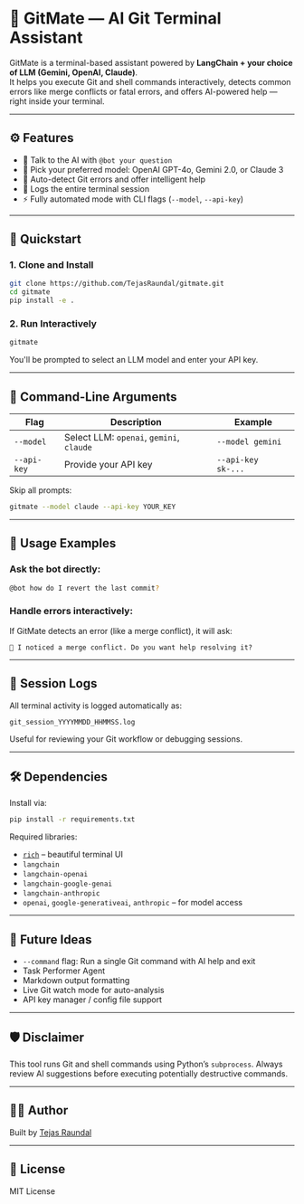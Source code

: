 
# 🧠 GitMate — AI Git Terminal Assistant

GitMate is a terminal-based assistant powered by **LangChain + your choice of LLM (Gemini, OpenAI, Claude)**.  
It helps you execute Git and shell commands interactively, detects common errors like merge conflicts or fatal errors, and offers AI-powered help — right inside your terminal.

---

## ⚙️ Features

- 💬 Talk to the AI with `@bot your question`
- 🧠 Pick your preferred model: OpenAI GPT-4o, Gemini 2.0, or Claude 3
- 🤖 Auto-detect Git errors and offer intelligent help
- 💾 Logs the entire terminal session
- ⚡ Fully automated mode with CLI flags (`--model`, `--api-key`)

---

## 🚀 Quickstart

### 1. Clone and Install

```bash
git clone https://github.com/TejasRaundal/gitmate.git
cd gitmate
pip install -e .
````

### 2. Run Interactively

```bash
gitmate
```

You'll be prompted to select an LLM model and enter your API key.

---

## 🔧 Command-Line Arguments

| Flag        | Description                              | Example            |
| ----------- | ---------------------------------------- | ------------------ |
| `--model`   | Select LLM: `openai`, `gemini`, `claude` | `--model gemini`   |
| `--api-key` | Provide your API key                     | `--api-key sk-...` |

Skip all prompts:

```bash
gitmate --model claude --api-key YOUR_KEY
```

---

## 🤖 Usage Examples

### Ask the bot directly:

```bash
@bot how do I revert the last commit?
```

### Handle errors interactively:

If GitMate detects an error (like a merge conflict), it will ask:

```
🚨 I noticed a merge conflict. Do you want help resolving it?
```

---

## 📓 Session Logs

All terminal activity is logged automatically as:

```
git_session_YYYYMMDD_HHMMSS.log
```

Useful for reviewing your Git workflow or debugging sessions.

---

## 🛠️ Dependencies

Install via:

```bash
pip install -r requirements.txt
```

Required libraries:

* [`rich`](https://pypi.org/project/rich) – beautiful terminal UI
* `langchain`
* `langchain-openai`
* `langchain-google-genai`
* `langchain-anthropic`
* `openai`, `google-generativeai`, `anthropic` – for model access

---

## 🧩 Future Ideas

* `--command` flag: Run a single Git command with AI help and exit
* Task Performer Agent
* Markdown output formatting
* Live Git watch mode for auto-analysis
* API key manager / config file support
---

## 🛡️ Disclaimer

This tool runs Git and shell commands using Python’s `subprocess`.
Always review AI suggestions before executing potentially destructive commands.

---

## 👨‍💻 Author

Built by [Tejas Raundal](https://github.com/TejasRaundal)

---

## 📄 License

MIT License
